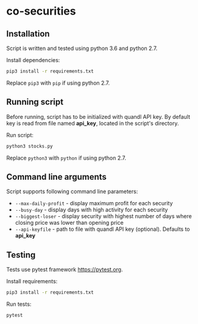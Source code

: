 # co-securities

## Installation

Script is written and tested using python 3.6 and python 2.7. 

Install dependencies:
```bash
pip3 install -r requirements.txt
``` 
Replace `pip3` with `pip` if using python 2.7.


## Running script

Before running, script has to be initialized with quandl API key. By default key is read
from file named **api_key**, located in the script's directory.

Run script:
```bash
python3 stocks.py
```
Replace `python3` with `python` if using python 2.7.

## Command line arguments

Script supports following command line parameters:
* `--max-daily-profit` - display maximum profit for each security
* `--busy-day` - display days with high activity for each security
* `--biggest-loser` - display security with highest number of days where closing price was lower than opening price
* `--api-keyfile` - path to file with quandl API key (optional). Defaults to **api_key**

## Testing

Tests use pytest framework https://pytest.org.

Install requirements:
```bash
pip3 install -r requirements.txt
```
Run tests:
```
pytest
```